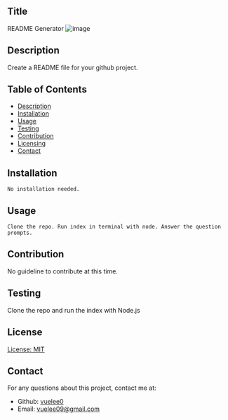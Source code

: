 
  ## Title
  README Generator
  ![image](https://img.shields.io/badge/License-MIT-yellow.svg)

  ## Description
  Create a README file for your github project.
  
  ## Table of Contents
  * [Description](#description)
  * [Installation](#installation)
  * [Usage](#usage)
  * [Testing](#testing)
  * [Contribution](#contribution)
  * [Licensing](#licensing)
  * [Contact](#contact)
  
  ## Installation
    No installation needed.

  ## Usage
    Clone the repo. Run index in terminal with node. Answer the question prompts. 

  ## Contribution
  No guideline to contribute at this time.

  ## Testing
  Clone the repo and run the index with Node.js
  
  ## License
  [License: MIT](https://opensource.org/licenses/MIT)
  
  ## Contact
  For any questions about this project, contact me at:
  - Github: [vuelee0](https://github.com/vuelee0)
  - Email: vuelee09@gmail.com
  
